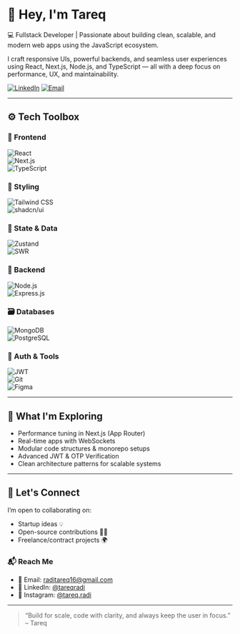 # 👋 Hey, I'm Tareq

💻 Fullstack Developer | Passionate about building clean, scalable, and modern web apps using the JavaScript ecosystem.

I craft responsive UIs, powerful backends, and seamless user experiences using React, Next.js, Node.js, and TypeScript — all with a deep focus on performance, UX, and maintainability.

[![LinkedIn](https://img.shields.io/badge/-LinkedIn-0A66C2?style=flat&logo=linkedin&logoColor=white)](https://linkedin.com/in/tareqradi)
[![Email](https://img.shields.io/badge/-Email-D14836?style=flat&logo=gmail&logoColor=white)](mailto:raditareq16@gmail.com)

---

## ⚙️ Tech Toolbox

### 🧩 Frontend  
![React](https://img.shields.io/badge/-React-61DAFB?logo=react&logoColor=black)  
![Next.js](https://img.shields.io/badge/-Next.js-000000?logo=nextdotjs)  
![TypeScript](https://img.shields.io/badge/-TypeScript-3178C6?logo=typescript&logoColor=white)

### 🎨 Styling  
![Tailwind CSS](https://img.shields.io/badge/-Tailwind_CSS-06B6D4?logo=tailwindcss)  
![shadcn/ui](https://img.shields.io/badge/-shadcn/ui-000000?logo=tailwindcss&logoColor=white)

### 🧠 State & Data  
![Zustand](https://img.shields.io/badge/-Zustand-000000?logo=zustand)  
![SWR](https://img.shields.io/badge/-SWR-000000?logo=vercel&logoColor=white)

### 🔧 Backend  
![Node.js](https://img.shields.io/badge/-Node.js-339933?logo=nodedotjs&logoColor=white)  
![Express.js](https://img.shields.io/badge/-Express-000000?logo=express&logoColor=white)

### 🗃️ Databases  
![MongoDB](https://img.shields.io/badge/-MongoDB-47A248?logo=mongodb&logoColor=white)  
![PostgreSQL](https://img.shields.io/badge/-PostgreSQL-4169E1?logo=postgresql&logoColor=white)

### 🔐 Auth & Tools  
![JWT](https://img.shields.io/badge/-JWT-000000?logo=jsonwebtokens&logoColor=white)  
![Git](https://img.shields.io/badge/-Git-F05032?logo=git&logoColor=white)  
![Figma](https://img.shields.io/badge/-Figma-F24E1E?logo=figma&logoColor=white)

---

## 🚀 What I'm Exploring

- Performance tuning in Next.js (App Router)
- Real-time apps with WebSockets
- Modular code structures & monorepo setups
- Advanced JWT & OTP Verification
- Clean architecture patterns for scalable systems

---

## 🤝 Let's Connect

I’m open to collaborating on:
- Startup ideas 💡  
- Open-source contributions 👨‍💻  
- Freelance/contract projects 🌍  

### 📬 Reach Me
- 📧 Email: [raditareq16@gmail.com](mailto:raditareq16@gmail.com)  
- 💼 LinkedIn: [@tareqradi](https://linkedin.com/in/tareqradi)  
- 📸 Instagram: [@tareq.radi](https://instagram.com/tareq.radi)

---

> “Build for scale, code with clarity, and always keep the user in focus.” – Tareq
